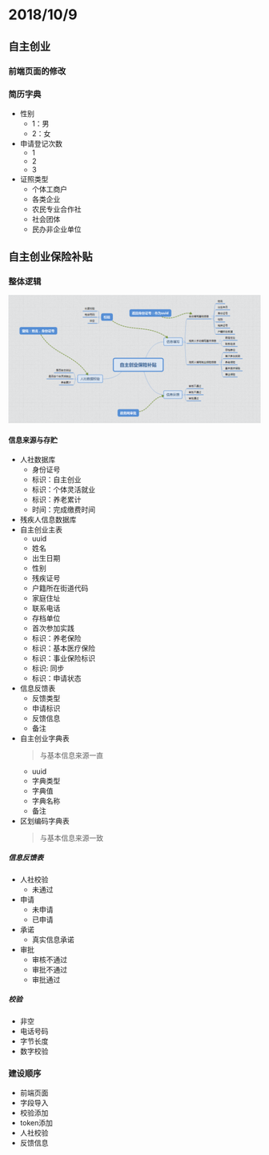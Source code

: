 # 2018/10/9

## 自主创业

### 前端页面的修改

### 简历字典

- 性别
  - 1：男
  - 2：女
- 申请登记次数
  - 1
  - 2
  - 3
- 证照类型
  - 个体工商户
  - 各类企业
  - 农民专业合作社
  - 社会团体
  - 民办非企业单位

## 自主创业保险补贴

### 整体逻辑

![自主创业保险补贴](../pic/自主创业保险补贴.png)

#### 信息来源与存贮

- 人社数据库
  - 身份证号
  - 标识：自主创业
  - 标识：个体灵活就业
  - 标识：养老累计
  - 时间：完成缴费时间
- 残疾人信息数据库
- 自主创业主表
  - uuid
  - 姓名
  - 出生日期
  - 性别
  - 残疾证号
  - 户籍所在街道代码
  - 家庭住址
  - 联系电话
  - 存档单位
  - 首次参加实践
  - 标识：养老保险
  - 标识：基本医疗保险
  - 标识：事业保险标识
  - 标识: 同步
  - 标识：申请状态
- 信息反馈表
  - 反馈类型
  - 申请标识
  - 反馈信息
  - 备注
- 自主创业字典表
  >与基本信息来源一直
  - uuid
  - 字典类型
  - 字典值
  - 字典名称
  - 备注
- 区划编码字典表
  >与基本信息来源一致

##### 信息反馈表

- 人社校验
  - 未通过
- 申请
  - 未申请
  - 已申请
- 承诺
  - 真实信息承诺
- 审批
  - 审核不通过
  - 审批不通过
  - 审批通过

##### 校验

- 非空
- 电话号码
- 字节长度
- 数字校验

### 建设顺序

- 前端页面
- 字段导入
- 校验添加
- token添加
- 人社校验
- 反馈信息
